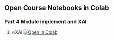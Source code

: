 ## Open Course Notebooks in Colab

### Part 4 Module implement and XAI
1. 🔥XAI [![Open In Colab](https://colab.research.google.com/assets/colab-badge.svg)](https://colab.research.google.com/github/TA-aiacademy/course_3.0/blob/CNN/05_CVCNN/Part4_Module_implement_and_XAI/01_XAI.ipynb)
